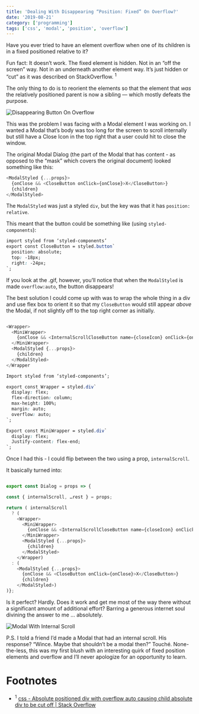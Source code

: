 ```yaml
---
title: 'Dealing With Disappearing “Position: Fixed” On Overflow?'
date: '2019-08-21'
category: ['programming']
tags: ['css', 'modal', 'position', 'overflow']
---
```


Have you ever tried to have an element overflow when one of its children is in a fixed positioned relative to it?

Fun fact: It doesn’t work. The fixed element is hidden. Not in an “off the screen” way. Not in an underneath another element way. It’s just hidden or “cut” as it was described on StackOverflow. <sup>1</sup>

The only thing to do is to reorient the elements so that the element that _was_ the relatively positioned parent is now a sibling — which mostly defeats the purpose.

![Disappearing Button On Overflow](https://media.giphy.com/media/IeFqUB7QcCHEQFHVKE/giphy.gif)

This was the problem I was facing with a Modal element I was working on. I wanted a Modal that’s body was too long for the screen to scroll internally but still have a Close Icon in the top right that a user could hit to close the window.

The original Modal Dialog (the part of the Modal that has content - as opposed to the “mask” which covers the original document) looked something like this:
```javascript
<ModalStyled {...props}>
  {onClose && <CloseButton onClick={onClose}>X</CloseButton>}
  {children}
</ModalStyled>
```

The `ModalStyled` was just a styled `div`, but the key was that it has `position: relative`.

This meant that the button could be something like (using `styled-components`):
``` css
import styled from ‘styled-components’
export const CloseButton = styled.button`
  position: absolute;
  top: -18px;
  right: -24px;
`;
```

If you look at the .gif, however, you’ll notice that when the `ModalStyled` is made `overflow:auto`, the button disappears!

The best solution I could come up with was to wrap the whole thing in a div and use flex box to orient it so that my `CloseButton` would still appear _above_ the Modal, if not slightly off to the top right corner as initially.
```javascript

<Wrapper>
  <MiniWrapper>
    {onClose && <InternalScrollCloseButton name={closeIcon} onClick={onClose} />}
  </MiniWrapper>
  <ModalStyled {...props}>
    {children}
  </ModalStyled>
</Wrapper

```

```css
Import styled from ‘styled-components’;

export const Wrapper = styled.div`
  display: flex;
  flex-direction: column;
  max-height: 100%;
  margin: auto;
  overflow: auto;
`;

Export const MiniWrapper = styled.div`
  display: flex;
  Justify-content: flex-end;
`;
```

Once I had this - I could flip between the two using a prop, `internalScroll`.

It basically turned into:
```javascript

export const Dialog = props => {

const { internalScroll, …rest } = props;

return ( internalScroll
  ? (
    <Wrapper>
      <MiniWrapper>
        {onClose && <InternalScrollCloseButton name={closeIcon} onClick={onClose} />}
      </MiniWrapper>
      <ModalStyled {...props}>
        {children}
      </ModalStyled>
    </Wrapper)
  : (
    <ModalStyled {...props}>
      {onClose && <CloseButton onClick={onClose}>X</CloseButton>}
      {children}
    </ModalStyled>)
)};
```

Is it perfect? Hardly. Does it work and get me most of the way there without a significant amount of additional effort? Barring a generous internet soul divining the answer to me … absolutely.


![Modal With Internal Scroll](https://media.giphy.com/media/mCav2dQLzz8izi3jrZ/giphy.gif)

P.S. I told a friend I’d made a Modal that had an internal scroll. His response? “Wince. Maybe that shouldn’t be a modal then?” Touché. None-the-less, this was my first blush with an interesting quirk of fixed position elements and overflow and I’ll never apologize for an opportunity to learn.

# Footnotes
* <sup>1</sup> [css - Absolute positioned div with overflow auto causing child absolute div to be cut off | Stack Overflow](https://stackoverflow.com/questions/7590772/absolute-positioned-div-with-overflow-auto-causing-child-absolute-div-to-be-cut)

